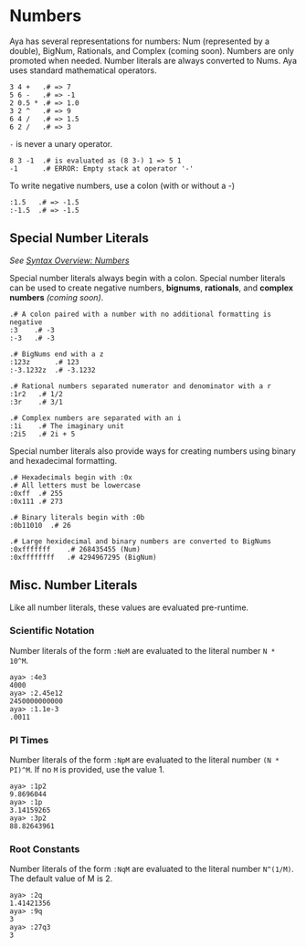 # Numbers 
Aya has several representations for numbers: Num (represented by a double), BigNum, Rationals, and Complex (coming soon). Numbers are only promoted when needed. Number literals are always converted to Nums.
Aya uses standard mathematical operators.

```
3 4 +   .# => 7
5 6 -   .# => -1
2 0.5 * .# => 1.0
3 2 ^   .# => 9
6 4 /   .# => 1.5
6 2 /   .# => 3
```

`-` is never a unary operator. 
```
8 3 -1  .# is evaluated as (8 3-) 1 => 5 1
-1      .# ERROR: Empty stack at operator '-'
```

To write negative numbers, use a colon (with or without a -)

```
:1.5   .# => -1.5
:-1.5  .# => -1.5
```

## Special Number Literals

*See [Syntax Overview: Numbers](./syntax_overview.md#numbers)*

Special number literals always begin with a colon. Special number literals can be used to create negative numbers, **bignums**, **rationals**, and **complex numbers** *(coming soon)*. 

```
.# A colon paired with a number with no additional formatting is negative
:3    .# -3
:-3   .# -3

.# BigNums end with a z
:123z      .# 123
:-3.1232z  .# -3.1232

.# Rational numbers separated numerator and denominator with a r
:1r2   .# 1/2
:3r    .# 3/1

.# Complex numbers are separated with an i
:1i    .# The imaginary unit
:2i5   .# 2i + 5
```

Special number literals also provide ways for creating numbers using binary and hexadecimal formatting.

```
.# Hexadecimals begin with :0x
.# All letters must be lowercase
:0xff  .# 255
:0x111 .# 273

.# Binary literals begin with :0b
:0b11010  .# 26

.# Large hexidecimal and binary numbers are converted to BigNums
:0xfffffff    .# 268435455 (Num)
:0xffffffff   .# 4294967295 (BigNum)
```

## Misc. Number Literals

Like all number literals, these values are evaluated pre-runtime. 

### Scientific Notation

Number literals of the form `:NeM` are evaluated to the literal number `N * 10^M`.

```
aya> :4e3
4000 
aya> :2.45e12
2450000000000 
aya> :1.1e-3
.0011 
```

### PI Times

Number literals of the form `:NpM` are evaluated to the literal number `(N * PI)^M`. If no `M` is provided, use the value 1.

```
aya> :1p2
9.8696044 
aya> :1p
3.14159265 
aya> :3p2
88.82643961 
```

### Root Constants

Number literals of the form `:NqM` are evaluated to the literal number `N^(1/M)`. The default value of M is 2.

```
aya> :2q
1.41421356 
aya> :9q
3 
aya> :27q3
3 
```